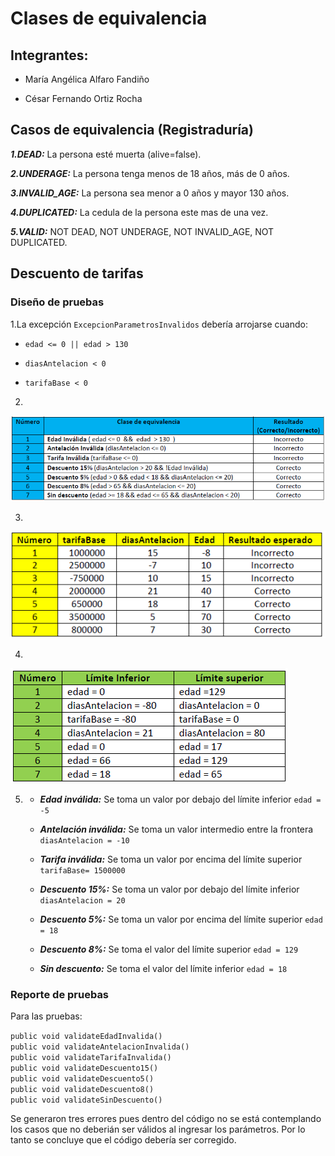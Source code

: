 ﻿# Clases de equivalencia

## Integrantes:

* María Angélica Alfaro Fandiño

* César Fernando Ortiz Rocha

## Casos de equivalencia (Registraduría)

***1.DEAD:*** La persona esté muerta (alive=false).
 
***2.UNDERAGE:*** La persona tenga menos de 18 años, más de 0 años.
 
***3.INVALID_AGE:*** La persona sea menor a 0 años y mayor 130 años.
 
***4.DUPLICATED:*** La cedula de la persona este mas de una vez.
 
***5.VALID:*** NOT DEAD, NOT UNDERAGE, NOT INVALID_AGE, NOT DUPLICATED.

## Descuento de tarifas

### Diseño de pruebas

1.La excepción ``` ExcepcionParametrosInvalidos ``` debería arrojarse cuando:

 * ``` edad <= 0 || edad > 130 ```

 * ``` diasAntelacion < 0 ```

 * ``` tarifaBase < 0 ``` 

2. 
![](https://github.com/Angelica-Alfaro/Lab3-CVDS/blob/master/Anexo/Tabla2.PNG)

3. 
![](https://github.com/Angelica-Alfaro/Lab3-CVDS/blob/master/Anexo/Tabla3.PNG)

4. 
![](https://github.com/Angelica-Alfaro/Lab3-CVDS/blob/master/Anexo/Tabla4.PNG)

5.   * ***Edad inválida:*** Se toma un valor por debajo del límite inferior ``` edad = -5 ```

     * ***Antelación inválida:*** Se toma un valor intermedio entre la frontera ``` diasAntelacion = -10 ```

     * ***Tarifa inválida:*** Se toma un valor por encima del límite superior ``` tarifaBase= 1500000 ```

     * ***Descuento 15%:*** Se toma un valor por debajo del límite inferior ``` diasAntelacion = 20 ```

     * ***Descuento 5%:*** Se toma un valor por encima del límite superior ``` edad = 18 ```

     * ***Descuento 8%:*** Se toma el valor del límite superior ``` edad = 129 ```

     * ***Sin descuento:*** Se toma el valor del límite inferior ``` edad = 18 ```

### Reporte de pruebas

Para las pruebas:

``` public void validateEdadInvalida() ```\
``` public void validateAntelacionInvalida() ```\
``` public void validateTarifaInvalida() ```\
``` public void validateDescuento15() ```\
``` public void validateDescuento5() ```\
``` public void validateDescuento8() ```\
``` public void validateSinDescuento() ```

Se generaron tres errores pues dentro del código no se está contemplando los casos que no deberián ser válidos al ingresar los parámetros.
Por lo tanto se concluye que el código debería ser corregido.

	
	


